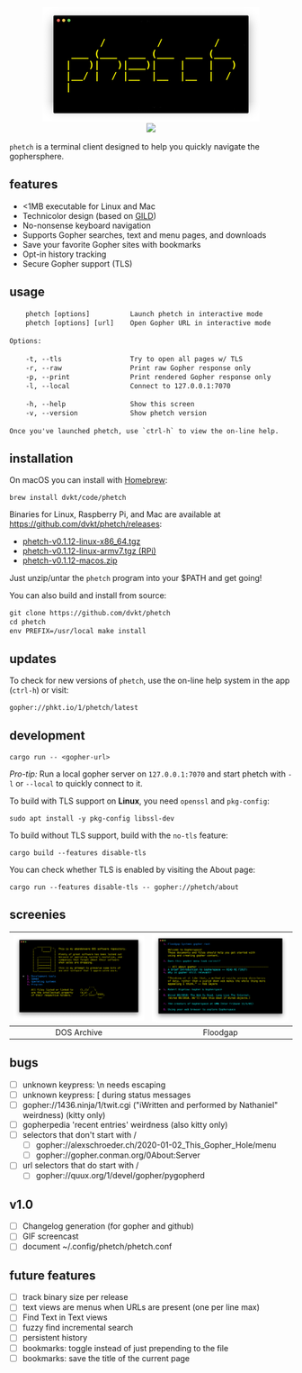 <!--
      /         /         /
 ___ (___  ___ (___  ___ (___
|   )|   )|___)|    |    |   )
|__/ |  / |__  |__  |__  |  /
|
--> <p align="center"> <img src="./img/logo.png"> <br>
<a href="https://git.io/JveQo">
<img src="https://img.shields.io/github/v/release/dvkt/phetch?include_prereleases">
</a>
</p>

`phetch` is a terminal client designed to help you quickly navigate
the gophersphere.

## features

- <1MB executable for Linux and Mac
- Technicolor design (based on [GILD](https://github.com/dvkt/gild))
- No-nonsense keyboard navigation
- Supports Gopher searches, text and menu pages, and downloads
- Save your favorite Gopher sites with bookmarks
- Opt-in history tracking
- Secure Gopher support (TLS)

## usage

        phetch [options]          Launch phetch in interactive mode
        phetch [options] [url]    Open Gopher URL in interactive mode

    Options:

        -t, --tls                 Try to open all pages w/ TLS
        -r, --raw                 Print raw Gopher response only
        -p, --print               Print rendered Gopher response only
        -l, --local               Connect to 127.0.0.1:7070
      
        -h, --help                Show this screen
        -v, --version             Show phetch version
        
    Once you've launched phetch, use `ctrl-h` to view the on-line help. 


## installation

On macOS you can install with [Homebrew](https://brew.sh/):

    brew install dvkt/code/phetch

Binaries for Linux, Raspberry Pi, and Mac are available at 
https://github.com/dvkt/phetch/releases:

- [phetch-v0.1.12-linux-x86_64.tgz][0]
- [phetch-v0.1.12-linux-armv7.tgz (RPi)][1]
- [phetch-v0.1.12-macos.zip][2]

Just unzip/untar the `phetch` program into your $PATH and get going!

You can also build and install from source:

    git clone https://github.com/dvkt/phetch
    cd phetch
    env PREFIX=/usr/local make install

## updates

To check for new versions of `phetch`, use the on-line help system in
the app (`ctrl-h`) or visit:

    gopher://phkt.io/1/phetch/latest

## development

    cargo run -- <gopher-url>

*Pro-tip:* Run a local gopher server on `127.0.0.1:7070` and start
phetch with `-l` or `--local` to quickly connect to it.

To build with TLS support on **Linux**, you need `openssl` and
`pkg-config`:

    sudo apt install -y pkg-config libssl-dev

To build without TLS support, build with the `no-tls` feature:

    cargo build --features disable-tls

You can check whether TLS is enabled by visiting the About page:

    cargo run --features disable-tls -- gopher://phetch/about

## screenies

|![DOS Archive](./img/dos.png)|![Floodgap](./img/menu-view.png)|
|:-:|:-:|
| DOS Archive | Floodgap |

## bugs

- [ ] unknown keypress: \n needs escaping
- [ ] unknown keypress: [ during status messages
- [ ] gopher://1436.ninja/1/twit.cgi ("iWritten and performed by
  Nathaniel" weirdness) (kitty only)
- [ ] gopherpedia 'recent entries' weirdness (also kitty only)
- [ ] selectors that don't start with /
    - [ ] gopher://alexschroeder.ch/2020-01-02_This_Gopher_Hole/menu
    - [ ] gopher://gopher.conman.org/0About:Server
- [ ] url selectors that do start with /
    - [ ] gopher://quux.org/1/devel/gopher/pygopherd

## v1.0

- [ ] Changelog generation (for gopher and github)
- [ ] GIF screencast
- [ ] document ~/.config/phetch/phetch.conf

## future features

- [ ] track binary size per release
- [ ] text views are menus when URLs are present (one per line max)
- [ ] Find Text in Text views
- [ ] fuzzy find incremental search
- [ ] persistent history
- [ ] bookmarks: toggle instead of just prepending to the file
- [ ] bookmarks: save the title of the current page

[0]: https://github.com/dvkt/phetch/releases/download/v0.1.12/phetch-v0.1.12-linux-x86_64.tgz
[1]: https://github.com/dvkt/phetch/releases/download/v0.1.12/phetch-v0.1.12-linux-armv7.tgz
[2]: https://github.com/dvkt/phetch/releases/download/v0.1.12/phetch-v0.1.12-macos.zip
